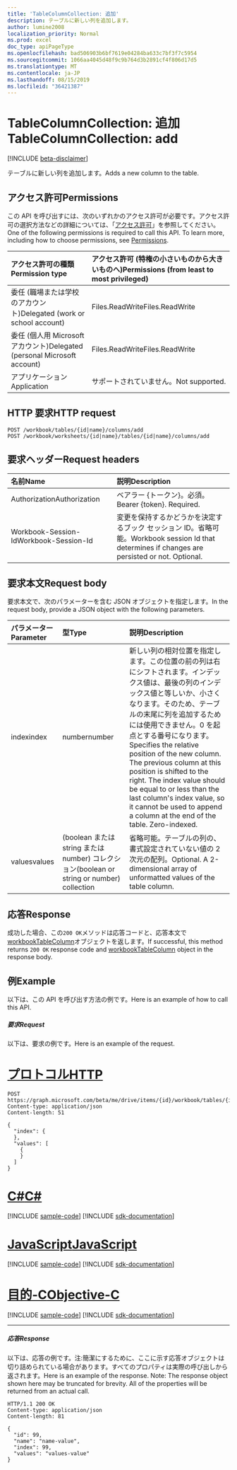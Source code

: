 ```yaml
---
title: 'TableColumnCollection: 追加'
description: テーブルに新しい列を追加します。
author: lumine2008
localization_priority: Normal
ms.prod: excel
doc_type: apiPageType
ms.openlocfilehash: bad506903b6bf7619e04284ba633c7bf3f7c5954
ms.sourcegitcommit: 1066aa4045d48f9c9b764d3b2891cf4f806d17d5
ms.translationtype: MT
ms.contentlocale: ja-JP
ms.lasthandoff: 08/15/2019
ms.locfileid: "36421387"
---
```

# <a name="tablecolumncollection-add"></a><span data-ttu-id="0410c-103">TableColumnCollection: 追加</span><span class="sxs-lookup"><span data-stu-id="0410c-103">TableColumnCollection: add</span></span>

[!INCLUDE [beta-disclaimer](../../includes/beta-disclaimer.md)]

<span data-ttu-id="0410c-104">テーブルに新しい列を追加します。</span><span class="sxs-lookup"><span data-stu-id="0410c-104">Adds a new column to the table.</span></span>
## <a name="permissions"></a><span data-ttu-id="0410c-105">アクセス許可</span><span class="sxs-lookup"><span data-stu-id="0410c-105">Permissions</span></span>
<span data-ttu-id="0410c-p101">この API を呼び出すには、次のいずれかのアクセス許可が必要です。アクセス許可の選択方法などの詳細については、「[アクセス許可](/graph/permissions-reference)」を参照してください。</span><span class="sxs-lookup"><span data-stu-id="0410c-p101">One of the following permissions is required to call this API. To learn more, including how to choose permissions, see [Permissions](/graph/permissions-reference).</span></span>

|<span data-ttu-id="0410c-108">アクセス許可の種類</span><span class="sxs-lookup"><span data-stu-id="0410c-108">Permission type</span></span>      | <span data-ttu-id="0410c-109">アクセス許可 (特権の小さいものから大きいものへ)</span><span class="sxs-lookup"><span data-stu-id="0410c-109">Permissions (from least to most privileged)</span></span>              |
|:--------------------|:---------------------------------------------------------|
|<span data-ttu-id="0410c-110">委任 (職場または学校のアカウント)</span><span class="sxs-lookup"><span data-stu-id="0410c-110">Delegated (work or school account)</span></span> | <span data-ttu-id="0410c-111">Files.ReadWrite</span><span class="sxs-lookup"><span data-stu-id="0410c-111">Files.ReadWrite</span></span>    |
|<span data-ttu-id="0410c-112">委任 (個人用 Microsoft アカウント)</span><span class="sxs-lookup"><span data-stu-id="0410c-112">Delegated (personal Microsoft account)</span></span> | <span data-ttu-id="0410c-113">Files.ReadWrite</span><span class="sxs-lookup"><span data-stu-id="0410c-113">Files.ReadWrite</span></span>    |
|<span data-ttu-id="0410c-114">アプリケーション</span><span class="sxs-lookup"><span data-stu-id="0410c-114">Application</span></span> | <span data-ttu-id="0410c-115">サポートされていません。</span><span class="sxs-lookup"><span data-stu-id="0410c-115">Not supported.</span></span> |

## <a name="http-request"></a><span data-ttu-id="0410c-116">HTTP 要求</span><span class="sxs-lookup"><span data-stu-id="0410c-116">HTTP request</span></span>
<!-- { "blockType": "ignored" } -->
```http
POST /workbook/tables/{id|name}/columns/add
POST /workbook/worksheets/{id|name}/tables/{id|name}/columns/add

```
## <a name="request-headers"></a><span data-ttu-id="0410c-117">要求ヘッダー</span><span class="sxs-lookup"><span data-stu-id="0410c-117">Request headers</span></span>
| <span data-ttu-id="0410c-118">名前</span><span class="sxs-lookup"><span data-stu-id="0410c-118">Name</span></span>       | <span data-ttu-id="0410c-119">説明</span><span class="sxs-lookup"><span data-stu-id="0410c-119">Description</span></span>|
|:---------------|:----------|
| <span data-ttu-id="0410c-120">Authorization</span><span class="sxs-lookup"><span data-stu-id="0410c-120">Authorization</span></span>  | <span data-ttu-id="0410c-p102">ベアラー {トークン}。必須。</span><span class="sxs-lookup"><span data-stu-id="0410c-p102">Bearer {token}. Required.</span></span> |
| <span data-ttu-id="0410c-123">Workbook-Session-Id</span><span class="sxs-lookup"><span data-stu-id="0410c-123">Workbook-Session-Id</span></span>  | <span data-ttu-id="0410c-p103">変更を保持するかどうかを決定するブック セッション ID。省略可能。</span><span class="sxs-lookup"><span data-stu-id="0410c-p103">Workbook session Id that determines if changes are persisted or not. Optional.</span></span>|

## <a name="request-body"></a><span data-ttu-id="0410c-126">要求本文</span><span class="sxs-lookup"><span data-stu-id="0410c-126">Request body</span></span>
<span data-ttu-id="0410c-127">要求本文で、次のパラメーターを含む JSON オブジェクトを指定します。</span><span class="sxs-lookup"><span data-stu-id="0410c-127">In the request body, provide a JSON object with the following parameters.</span></span>

| <span data-ttu-id="0410c-128">パラメーター</span><span class="sxs-lookup"><span data-stu-id="0410c-128">Parameter</span></span>    | <span data-ttu-id="0410c-129">型</span><span class="sxs-lookup"><span data-stu-id="0410c-129">Type</span></span>   |<span data-ttu-id="0410c-130">説明</span><span class="sxs-lookup"><span data-stu-id="0410c-130">Description</span></span>|
|:---------------|:--------|:----------|
|<span data-ttu-id="0410c-131">index</span><span class="sxs-lookup"><span data-stu-id="0410c-131">index</span></span>|<span data-ttu-id="0410c-132">number</span><span class="sxs-lookup"><span data-stu-id="0410c-132">number</span></span>|<span data-ttu-id="0410c-p104">新しい列の相対位置を指定します。この位置の前の列は右にシフトされます。インデックス値は、最後の列のインデックス値と等しいか、小さくなります。そのため、テーブルの末尾に列を追加するためには使用できません。0 を起点とする番号になります。</span><span class="sxs-lookup"><span data-stu-id="0410c-p104">Specifies the relative position of the new column. The previous column at this position is shifted to the right. The index value should be equal to or less than the last column's index value, so it cannot be used to append a column at the end of the table. Zero-indexed.</span></span>|
|<span data-ttu-id="0410c-137">values</span><span class="sxs-lookup"><span data-stu-id="0410c-137">values</span></span>|<span data-ttu-id="0410c-138">(boolean または string または number) コレクション</span><span class="sxs-lookup"><span data-stu-id="0410c-138">(boolean or string or number) collection</span></span>|<span data-ttu-id="0410c-p105">省略可能。テーブルの列の、書式設定されていない値の 2 次元の配列。</span><span class="sxs-lookup"><span data-stu-id="0410c-p105">Optional. A 2-dimensional array of unformatted values of the table column.</span></span>|

## <a name="response"></a><span data-ttu-id="0410c-141">応答</span><span class="sxs-lookup"><span data-stu-id="0410c-141">Response</span></span>

<span data-ttu-id="0410c-142">成功した場合、この`200 OK`メソッドは応答コードと、応答本文で[workbookTableColumn](../resources/workbooktablecolumn.md)オブジェクトを返します。</span><span class="sxs-lookup"><span data-stu-id="0410c-142">If successful, this method returns `200 OK` response code and [workbookTableColumn](../resources/workbooktablecolumn.md) object in the response body.</span></span>

## <a name="example"></a><span data-ttu-id="0410c-143">例</span><span class="sxs-lookup"><span data-stu-id="0410c-143">Example</span></span>
<span data-ttu-id="0410c-144">以下は、この API を呼び出す方法の例です。</span><span class="sxs-lookup"><span data-stu-id="0410c-144">Here is an example of how to call this API.</span></span>
##### <a name="request"></a><span data-ttu-id="0410c-145">要求</span><span class="sxs-lookup"><span data-stu-id="0410c-145">Request</span></span>
<span data-ttu-id="0410c-146">以下は、要求の例です。</span><span class="sxs-lookup"><span data-stu-id="0410c-146">Here is an example of the request.</span></span>

# <a name="httptabhttp"></a>[<span data-ttu-id="0410c-147">プロトコル</span><span class="sxs-lookup"><span data-stu-id="0410c-147">HTTP</span></span>](#tab/http)
<!-- {
  "blockType": "request",
  "name": "tablecolumncollection_add"
}-->
```http
POST https://graph.microsoft.com/beta/me/drive/items/{id}/workbook/tables/{id|name}/columns/add
Content-type: application/json
Content-length: 51

{
  "index": {
  },
  "values": [
    {
    }
  ]
}
```
# <a name="ctabcsharp"></a>[<span data-ttu-id="0410c-148">C#</span><span class="sxs-lookup"><span data-stu-id="0410c-148">C#</span></span>](#tab/csharp)
[!INCLUDE [sample-code](../includes/snippets/csharp/tablecolumncollection-add-csharp-snippets.md)]
[!INCLUDE [sdk-documentation](../includes/snippets/snippets-sdk-documentation-link.md)]

# <a name="javascripttabjavascript"></a>[<span data-ttu-id="0410c-149">JavaScript</span><span class="sxs-lookup"><span data-stu-id="0410c-149">JavaScript</span></span>](#tab/javascript)
[!INCLUDE [sample-code](../includes/snippets/javascript/tablecolumncollection-add-javascript-snippets.md)]
[!INCLUDE [sdk-documentation](../includes/snippets/snippets-sdk-documentation-link.md)]

# <a name="objective-ctabobjc"></a>[<span data-ttu-id="0410c-150">目的-C</span><span class="sxs-lookup"><span data-stu-id="0410c-150">Objective-C</span></span>](#tab/objc)
[!INCLUDE [sample-code](../includes/snippets/objc/tablecolumncollection-add-objc-snippets.md)]
[!INCLUDE [sdk-documentation](../includes/snippets/snippets-sdk-documentation-link.md)]

---


##### <a name="response"></a><span data-ttu-id="0410c-151">応答</span><span class="sxs-lookup"><span data-stu-id="0410c-151">Response</span></span>
<span data-ttu-id="0410c-p106">以下は、応答の例です。注:簡潔にするために、ここに示す応答オブジェクトは切り詰められている場合があります。すべてのプロパティは実際の呼び出しから返されます。</span><span class="sxs-lookup"><span data-stu-id="0410c-p106">Here is an example of the response. Note: The response object shown here may be truncated for brevity. All of the properties will be returned from an actual call.</span></span>
<!-- {
  "blockType": "response",
  "truncated": true,
  "@odata.type": "microsoft.graph.workbookTableColumn"
} -->
```http
HTTP/1.1 200 OK
Content-type: application/json
Content-length: 81

{
  "id": 99,
  "name": "name-value",
  "index": 99,
  "values": "values-value"
}
```

<!-- uuid: 8fcb5dbc-d5aa-4681-8e31-b001d5168d79
2015-10-25 14:57:30 UTC -->
<!--
{
  "type": "#page.annotation",
  "description": "TableColumnCollection: add",
  "keywords": "",
  "section": "documentation",
  "tocPath": "",
  "suppressions": [
  ]
}
-->
